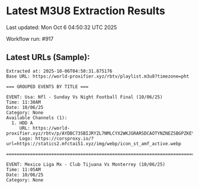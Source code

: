 # Latest M3U8 Extraction Results

Last updated: Mon Oct  6 04:50:32 UTC 2025

Workflow run: #917

## Latest URLs (Sample):
```
Extracted at: 2025-10-06T04:50:31.875176
Base URL: https://world-proxifier.xyz/rbtv/playlist.m3u8?timezone=pht

=== GROUPED EVENTS BY TITLE ===

EVENT: Usa: Nfl - Sunday Vs Night Football Final (10/06/25)
Time: 11:30AM
Date: 10/06/25
Category: None
Available Channels (1):
  1. HDD A
     URL: https://world-proxifier.xyz/rbtv/p/AYDBC73SBIJRYZL7NMLCYX2WKJGRARSDCAOTYNZNEZSBGPZKEYUSINK5CJ2V2XSRLQIHS73QNJVWWY37ORVXE7DPAABBYBQHAEEAAZA/index.m3u8
     Logo: https://corsproxy.io/?url=https://statics2.mfctai51.xyz/img/webp/icon_st_amf_active.webp

================================================================================

EVENT: Mexico Liga Mx - Club Tijuana Vs Monterrey (10/06/25)
Time: 11:05AM
Date: 10/06/25
Category: None
```

